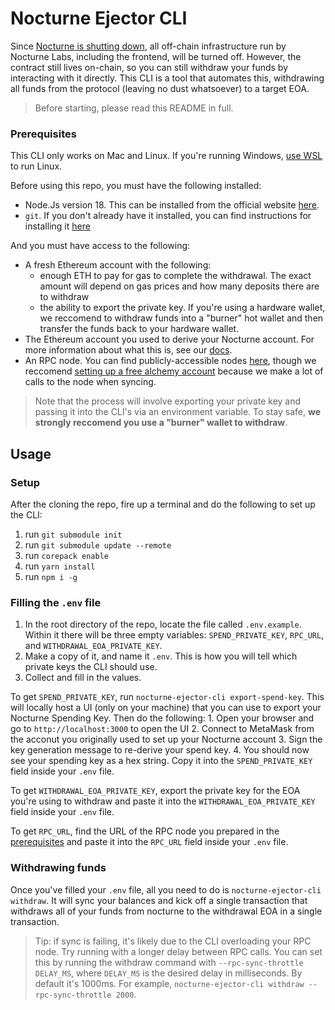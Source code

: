 # Nocturne Ejector CLI

Since [Nocturne is shutting down](TODO), all off-chain infrastructure run by Nocturne Labs, including the frontend, will be turned off. However, the contract still lives on-chain, so you can still withdraw your funds by interacting with it directly. This CLI is a tool that automates this, withdrawing all funds from the protocol (leaving no dust whatsoever) to a target EOA.

> Before starting, please read this README in full.

### Prerequisites

This CLI only works on Mac and Linux. If you're running Windows, [use WSL](https://learn.microsoft.com/en-us/windows/wsl/install) to run Linux.

Before using this repo, you must have the following installed:
* Node.Js version 18. This can be installed from the official website [here](https://nodejs.org/en/download).
* `git`. If you don't already have it installed, you can find instructions for installing it [here](https://git-scm.com/book/en/v2/Getting-Started-Installing-Git)

And you must have access to the following:
* A fresh Ethereum account with the following:
	- enough ETH to pay for gas to complete the withdrawal. The exact amount will depend on gas prices and how many deposits there are to withdraw
	- the ability to export the private key. If you're using a hardware wallet, we reccomend to withdraw funds into a "burner" hot wallet and then transfer the funds back to your hardware wallet.
* The Ethereum account you used to derive your Nocturne account. For more information about what this is, see our [docs](https://nocturne-xyz.gitbook.io/nocturne/users/metamask-snap).
* An RPC node. You can find publicly-accessible nodes [here](https://ethereumnodes.com/), though we reccomend [setting up a free alchemy account](https://www.alchemy.com/overviews/private-rpc-endpoint) because we make a lot of calls to the node when syncing.

> Note that the process will involve exporting your private key and passing it into the CLI's via an environment variable. To stay safe, **we strongly reccomend you use a "burner" wallet to withdraw**.

## Usage

### Setup

After the cloning the repo, fire up a terminal and do the following to set up the CLI:
1. run `git submodule init`
2. run `git submodule update --remote`
3. run `corepack enable`
4. run `yarn install`
5. run `npm i -g`

### Filling the `.env` file

1. In the root directory of the repo, locate the file called `.env.example`. Within it there will be three empty variables: `SPEND_PRIVATE_KEY`, `RPC_URL`, and `WITHDRAWAL_EOA_PRIVATE_KEY`.
2. Make a copy of it, and name it `.env`. This is how you will tell which private keys the CLI should use.
3. Collect and fill in the values.

To get `SPEND_PRIVATE_KEY`, run `nocturne-ejector-cli export-spend-key`. This will locally host a UI (only on your machine) that you can use to export your Nocturne Spending Key. Then do the following:
	1. Open your browser and go to `http://localhost:3000` to open the UI
	2. Connect to MetaMask from the acconut you originally used to set up your Nocturne account
	3. Sign the key generation message to re-derive your spend key.
	4. You should now see your spending key as a hex string. Copy it into the `SPEND_PRIVATE_KEY` field inside your `.env` file.

To get `WITHDRAWAL_EOA_PRIVATE_KEY`, export the private key for the EOA you're using to withdraw and paste it into the `WITHDRAWAL_EOA_PRIVATE_KEY` field inside your `.env` file.

To get `RPC_URL`, find the URL of the RPC node you prepared in the [prerequisites](#prerequisites) and paste it into the `RPC_URL` field inside your `.env` file.

### Withdrawing funds

Once you've filled your `.env` file, all you need to do is `nocturne-ejector-cli withdraw`. It will sync your balances and kick off a single transaction that withdraws all of your funds from nocturne to the withdrawal EOA in a single transaction.

> Tip: if sync is failing, it's likely due to the CLI overloading your RPC node. Try running with a longer delay between RPC calls. You can set this by running the withdraw command with `--rpc-sync-throttle DELAY_MS`, where `DELAY_MS` is the desired delay in milliseconds. By default it's 1000ms. For example, `nocturne-ejector-cli withdraw --rpc-sync-throttle 2000`.
